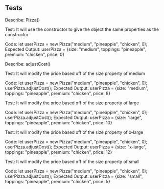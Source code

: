 ## Tests

Describe:   Pizza()

Test: It will use the constructor to give the object the same properties as the constructor

Code:
      let userPizza = new Pizza("medium", "pineapple", "chicken", 0);
Expected Output:
      userPizza = {size: "medium", toppings: "pineapple", premium: "chicken", price: 0}

Describe:   adjustCost()

Test: It will modify the price based off of the size property of medium

Code:
      let userPizza = new Pizza("medium", "pineapple", "chicken", 0);
      userPizza.adjustCost();
Expected Output:
      userPizza = {size: "medium", toppings: "pineapple", premium: "chicken", price: 8}

Test: It will modify the price based off of the size property of large

Code:
      let userPizza = new Pizza("medium", "pineapple", "chicken", 0);
      userPizza.adjustCost();
Expected Output:
      userPizza = {size: "large", toppings: "pineapple", premium: "chicken", price: 10}

Test: It will modify the price based off of the size property of x-large

Code:
      let userPizza = new Pizza("medium", "pineapple", "chicken", 0);
      userPizza.adjustCost();
Expected Output:
      userPizza = {size: "x-large", toppings: "pineapple", premium: "chicken", price: 12}

Test: It will modify the price based off of the size property of small

Code:
      let userPizza = new Pizza("medium", "pineapple", "chicken", 0);
      userPizza.adjustCost();
Expected Output:
      userPizza = {size: "small", toppings: "pineapple", premium: "chicken", price: 5}
            
      